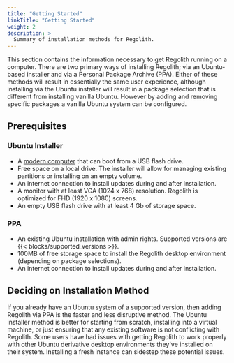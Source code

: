 ```yaml
---
title: "Getting Started"
linkTitle: "Getting Started"
weight: 2
description: >
  Summary of installation methods for Regolith.
---
```


This section contains the information necessary to get Regolith running on a computer. There are two primary ways of installing Regolith; via an Ubuntu-based installer and via a Personal Package Archive (PPA). Either of these methods will result in essentially the same user experience, although installing via the Ubuntu installer will result in a package selection that is different from installing vanilla Ubuntu. However by adding and removing specific packages a vanilla Ubuntu system can be configured.

## Prerequisites

### Ubuntu Installer

- A [modern computer](https://help.ubuntu.com/community/Installation/SystemRequirements) that can boot from a USB flash drive.
- Free space on a local drive. The installer will allow for managing existing partitions or installing on an empty volume.
- An internet connection to install updates during and after installation.
- A monitor with at least VGA (1024 x 768) resolution. Regolith is optimized for FHD (1920 x 1080) screens.
- An empty USB flash drive with at least 4 Gb of storage space.

### PPA

- An existing Ubuntu installation with admin rights. Supported versions are {{< blocks/supported_versions >}}.
- 100MB of free storage space to install the Regolith desktop environment (depending on package selections).
- An internet connection to install updates during and after installation.

## Deciding on Installation Method

If you already have an Ubuntu system of a supported version, then adding Regolith via PPA is the faster and less disruptive method. The Ubuntu installer method is better for starting from scratch, installing into a virtual machine, or just ensuring that any existing software is not conflicting with Regolith. Some users have had issues with getting Regolith to work properly with other Ubuntu derivative desktop environments they've installed on their system. Installing a fresh instance can sidestep these potential issues.
